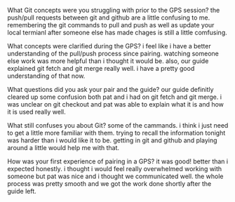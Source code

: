 What Git concepts were you struggling with prior to the GPS session?
the push/pull requests between git and github are a little confusing to me. remembering the git commands to pull and push as well as update your local termianl after someone else has made chages is still a little comfusing.

What concepts were clarified during the GPS?
i feel like i have a better understanding of the pull/push process since pairing. watching someone else work was more helpful than i thought it would be. also, our guide explained git fetch and git merge really well. i have a pretty good understanding of that now.

What questions did you ask your pair and the guide?
our guide definitly cleared up some confusion both pat and i had on git fetch and git merge. i was unclear on git checkout and pat was able to explain what it is and how it is used really well. 

What still confuses you about Git?
some of the cammands. i think i just need to get a little more familiar with them. trying to recall the information tonight was harder than i would like it to be. getting in git and github and playing around a little would help me with that.

How was your first experience of pairing in a GPS?
it was good! better than i expected honestly. i thought i would feel really overwhelmed working with someone but pat was nice and i thought we communicated well. the whole process was pretty smooth and we got the work done shortly after the guide left.